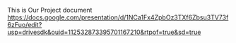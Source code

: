 This is Our Project document https://docs.google.com/presentation/d/1NCa1Fx4ZpbOz3TXf6Zbsu3TV73f6zFuo/edit?usp=drivesdk&ouid=112532873395701167210&rtpof=true&sd=true
